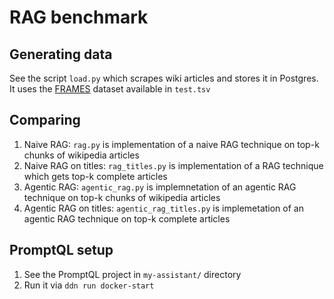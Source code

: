 # RAG benchmark

## Generating data

See the script `load.py` which scrapes wiki articles and stores it in Postgres. It uses the [FRAMES](https://huggingface.co/datasets/google/frames-benchmark) dataset available in `test.tsv`

## Comparing

1. Naive RAG: `rag.py` is implementation of a naive RAG technique on top-k chunks of wikipedia articles
2. Naive RAG on titles: `rag_titles.py` is implementation of a RAG technique which gets top-k complete articles
3. Agentic RAG: `agentic_rag.py` is implemnetation of an agentic RAG technique on top-k chunks of wikipedia articles
4. Agentic RAG on titles: `agentic_rag_titles.py` is implemetation of an agentic RAG technique on top-k complete articles

## PromptQL setup

1. See the PromptQL project in `my-assistant/` directory
2. Run it via `ddn run docker-start`
